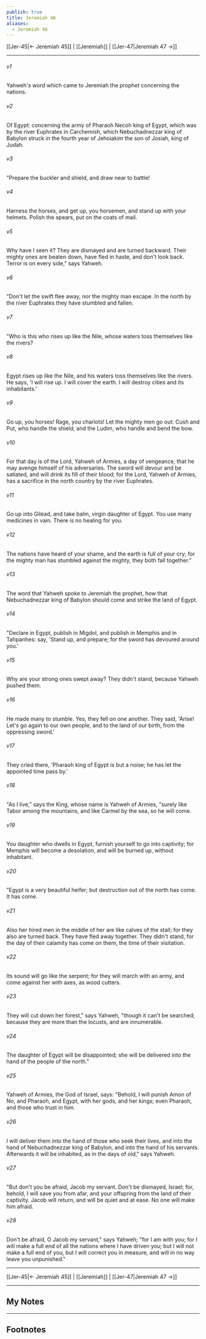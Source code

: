 ```yaml
---
publish: true
title: Jeremiah 46
aliases:
  - Jeremiah 46
---
```


[[Jer-45|← Jeremiah 45]] | [[Jeremiah]] | [[Jer-47|Jeremiah 47 →]]
***



###### v1 
Yahweh's word which came to Jeremiah the prophet concerning the nations. 

###### v2 
Of Egypt: concerning the army of Pharaoh Necoh king of Egypt, which was by the river Euphrates in Carchemish, which Nebuchadnezzar king of Babylon struck in the fourth year of Jehoiakim the son of Josiah, king of Judah. 

###### v3 
"Prepare the buckler and shield, and draw near to battle! 

###### v4 
Harness the horses, and get up, you horsemen, and stand up with your helmets. Polish the spears, put on the coats of mail. 

###### v5 
Why have I seen it? They are dismayed and are turned backward. Their mighty ones are beaten down, have fled in haste, and don't look back. Terror is on every side," says Yahweh. 

###### v6 
"Don't let the swift flee away, nor the mighty man escape. In the north by the river Euphrates they have stumbled and fallen. 

###### v7 
"Who is this who rises up like the Nile, whose waters toss themselves like the rivers? 

###### v8 
Egypt rises up like the Nile, and his waters toss themselves like the rivers. He says, 'I will rise up. I will cover the earth. I will destroy cities and its inhabitants.' 

###### v9 
Go up, you horses! Rage, you chariots! Let the mighty men go out: Cush and Put, who handle the shield; and the Ludim, who handle and bend the bow. 

###### v10 
For that day is of the Lord, Yahweh of Armies, a day of vengeance, that he may avenge himself of his adversaries. The sword will devour and be satiated, and will drink its fill of their blood; for the Lord, Yahweh of Armies, has a sacrifice in the north country by the river Euphrates. 

###### v11 
Go up into Gilead, and take balm, virgin daughter of Egypt. You use many medicines in vain. There is no healing for you. 

###### v12 
The nations have heard of your shame, and the earth is full of your cry; for the mighty man has stumbled against the mighty, they both fall together." 

###### v13 
The word that Yahweh spoke to Jeremiah the prophet, how that Nebuchadnezzar king of Babylon should come and strike the land of Egypt. 

###### v14 
"Declare in Egypt, publish in Migdol, and publish in Memphis and in Tahpanhes: say, 'Stand up, and prepare; for the sword has devoured around you.' 

###### v15 
Why are your strong ones swept away? They didn't stand, because Yahweh pushed them. 

###### v16 
He made many to stumble. Yes, they fell on one another. They said, 'Arise! Let's go again to our own people, and to the land of our birth, from the oppressing sword.' 

###### v17 
They cried there, 'Pharaoh king of Egypt is but a noise; he has let the appointed time pass by.' 

###### v18 
"As I live," says the King, whose name is Yahweh of Armies, "surely like Tabor among the mountains, and like Carmel by the sea, so he will come. 

###### v19 
You daughter who dwells in Egypt, furnish yourself to go into captivity; for Memphis will become a desolation, and will be burned up, without inhabitant. 

###### v20 
"Egypt is a very beautiful heifer; but destruction out of the north has come. It has come. 

###### v21 
Also her hired men in the middle of her are like calves of the stall; for they also are turned back. They have fled away together. They didn't stand, for the day of their calamity has come on them, the time of their visitation. 

###### v22 
Its sound will go like the serpent; for they will march with an army, and come against her with axes, as wood cutters. 

###### v23 
They will cut down her forest," says Yahweh, "though it can't be searched; because they are more than the locusts, and are innumerable. 

###### v24 
The daughter of Egypt will be disappointed; she will be delivered into the hand of the people of the north." 

###### v25 
Yahweh of Armies, the God of Israel, says: "Behold, I will punish Amon of No, and Pharaoh, and Egypt, with her gods, and her kings; even Pharaoh, and those who trust in him. 

###### v26 
I will deliver them into the hand of those who seek their lives, and into the hand of Nebuchadnezzar king of Babylon, and into the hand of his servants. Afterwards it will be inhabited, as in the days of old," says Yahweh. 

###### v27 
"But don't you be afraid, Jacob my servant. Don't be dismayed, Israel; for, behold, I will save you from afar, and your offspring from the land of their captivity. Jacob will return, and will be quiet and at ease. No one will make him afraid. 

###### v28 
Don't be afraid, O Jacob my servant," says Yahweh; "for I am with you; for I will make a full end of all the nations where I have driven you; but I will not make a full end of you, but I will correct you in measure, and will in no way leave you unpunished."

***
[[Jer-45|← Jeremiah 45]] | [[Jeremiah]] | [[Jer-47|Jeremiah 47 →]]

---
## My Notes

---
## Footnotes